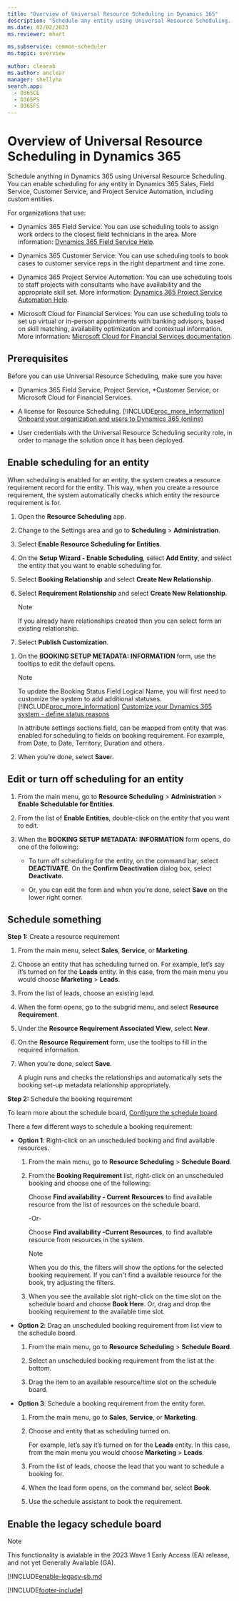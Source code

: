 ```yaml
---
title: "Overview of Universal Resource Scheduling in Dynamics 365"
description: "Schedule any entity using Universal Resource Scheduling. Make sure you meet the prerequisites, then follow these steps for scheduling an entity."
ms.date: 02/02/2023
ms.reviewer: mhart

ms.subservice: common-scheduler
ms.topic: overview

author: clearab
ms.author: anclear
manager: shellyha
search.app: 
  - D365CE
  - D365PS
  - D365FS
---
```

# Overview of Universal Resource Scheduling in Dynamics 365

Schedule anything in Dynamics 365 using Universal Resource Scheduling. You can enable scheduling for any entity in Dynamics 365 Sales, Field Service, Customer Service, and Project Service Automation, including custom entities.
  
For organizations that use:

- Dynamics 365 Field Service: You can use scheduling tools to assign work orders to the closest field technicians in the area. More information: [Dynamics 365 Field Service Help](../field-service/universal-resource-scheduling-for-field-service.md).

- Dynamics 365 Customer Service: You can use scheduling tools to book cases to customer service reps in the right department and time zone.

- Dynamics 365 Project Service Automation: You can use scheduling tools to staff projects with consultants who have availability and the appropriate skill set. More information: [Dynamics 365 Project Service Automation Help](/dynamics365/project-operations/psa/overview).

- Microsoft Cloud for Financial Services: You can use scheduling tools to set up virtual or in-person appointments with banking advisors, based on skill matching, availability optimization and contextual information. More information: [Microsoft Cloud for Financial Services documentation](/industry/financial-services/).

## Prerequisites

 Before you can use Universal Resource Scheduling, make sure you have:  
  
- Dynamics 365 Field Service, Project Service, *Customer Service, or Microsoft Cloud for Financial Services.
  
- A license for Resource Scheduling. [!INCLUDE[proc_more_information](../includes/proc-more-information.md)] [Onboard your organization and users to Dynamics 365 (online)](/power-platform/admin/try-powerapps-dynamics-365)  
  
- User credentials with the Universal Resource Scheduling security role, in order to manage the solution once it has been deployed.
  
## Enable scheduling for an entity

 When scheduling is enabled for an entity, the system creates a resource requirement record for the entity. This way, when you create a resource requirement, the system automatically checks which entity the resource requirement is for.  
  
1. Open the **Resource Scheduling** app.

1. Change to the Settings area and go to **Scheduling** > **Administration**.  
  
1. Select **Enable Resource Scheduling for Entities**.  
  
1. On the **Setup Wizard - Enable Scheduling**, select **Add Entity**, and select the entity that you want to enable scheduling for.  
  
1. Select **Booking Relationship** and select **Create New Relationship**.  
  
1. Select **Requirement Relationship** and select **Create New Relationship**.  
  
    > [!NOTE]
    >  If you already have relationships created then you can select form an existing relationship.  
  
1. Select **Publish Customization**.  
  
<!-- is the following really in all-caps?-->
1. On the **BOOKING SETUP METADATA: INFORMATION** form, use the tooltips to edit the default opens.  
  
   > [!NOTE]
   > To update the Booking Status Field Logical Name, you will first need to customize the system to add additional statuses. [!INCLUDE[proc_more_information](../includes/proc-more-information.md)] [Customize your Dynamics 365 system - define status reasons](../customerengagement/on-premises/customize/define-status-reason-transitions.md)  
   >
   >  In attribute settings sections field, can be mapped from entity that was enabled for scheduling to fields on booking requirement. For example, from Date, to Date, Territory, Duration and others.  
  
1. When you’re done, select **Save**r.  
  
## Edit or turn off scheduling for an entity  
  
1. From the main menu, go to **Resource Scheduling** > **Administration** > **Enable Schedulable for Entities**.  
  
2. From the list of **Enable Entities**, double-click on the entity that you want to edit.  
  
3. When the **BOOKING SETUP METADATA: INFORMATION** form opens, do one of the following:  
  
    - To turn off scheduling for the entity, on the command bar, select **DEACTIVATE**. On the **Confirm Deactivation** dialog box, select **Deactivate**.  
  
    - Or, you can edit the form and when you’re done, select **Save** on the lower right corner.  
  
## Schedule something

 **Step 1:** Create a resource requirement  
  
1. From the main menu, select **Sales**, **Service**, or **Marketing**.  
  
2. Choose an entity that has scheduling turned on. For example, let’s say it’s turned on for the **Leads** entity. In this case, from the main menu you would choose **Marketing** > **Leads**.  
  
3. From the list of leads, choose an existing lead.  
  
4. When the form opens, go to  the subgrid menu, and select **Resource Requirement**.  
  
5. Under the **Resource Requirement Associated View**, select **New**.  
  
6. On the **Resource Requirement** form, use the tooltips to fill in the required information.  
  
7. When you’re done, select **Save**.  
  
    A plugin runs and checks the relationships and automatically sets the booking set-up metadata relationship appropriately.  
  
**Step 2:** Schedule the booking requirement  
  
   To learn more about the schedule board, [Configure the schedule board](../field-service/configure-schedule-board.md).  
  
   There a few different ways to schedule a booking requirement:  
  
- **Option 1**: Right-click on an unscheduled booking and find available resources.  
  
    1. From the main menu, go to **Resource Scheduling** > **Schedule Board**.  
  
    2. From the **Booking Requirement** list, right-click on an unscheduled booking and choose one of the following:  
  
         Choose **Find availability - Current Resources** to find available resource from the list of resources on the schedule board.  
  
         -Or-  
  
         Choose **Find availability -Current Resources**, to find available resource from resources in the system.  
  
        > [!NOTE]
        >  When you do this, the filters will show the options for the selected booking requirement. If you can't find a available resource for the book, try adjusting the filters.  
  
    3. When you see the available slot right-click on the time slot on the schedule board and choose **Book Here**. Or, drag and drop the booking requirement to the available time slot.  
  
- **Option 2**: Drag an unscheduled booking requirement from list view to the schedule board.  
  
    1. From the main menu, go to **Resource Scheduling** > **Schedule Board**.  
  
    2. Select an unscheduled booking requirement from the list at the bottom.  
  
    3. Drag the item to an available resource/time slot on the schedule board.  
  
- **Option 3**: Schedule a booking requirement from the entity form.  
  
    1. From the main menu, go to **Sales**, **Service**, or **Marketing**.  
  
    2. Choose and entity that as scheduling turned on.  
  
         For example, let’s say it’s turned on for the **Leads** entity. In this case, from the main menu you would choose **Marketing** > **Leads**.  
  
    3. From the list of leads, choose the lead that you want to schedule a booking for.  
  
    4. When the lead form opens, on  the command bar, select **Book**.  
  
    5. Use the schedule assistant  to book the requirement.  

## Enable the legacy schedule board

> [!NOTE]
> This functionality is avialable in the 2023 Wave 1 Early Access (EA) release, and not yet Generally Available (GA).

[!INCLUDE[enable-legacy-sb.md](../shared/urs/enable-legacy-sb.md)

[!INCLUDE[footer-include](../includes/footer-banner.md)]
